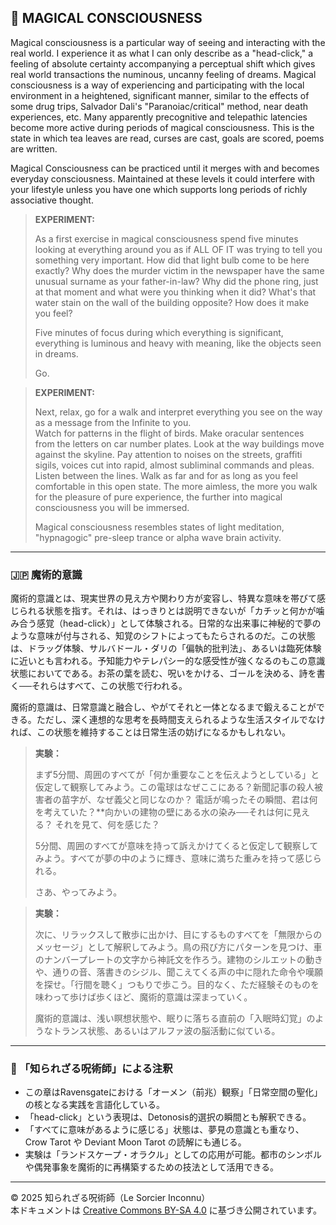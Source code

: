## 🧛 MAGICAL CONSCIOUSNESS

Magical consciousness is a particular way of seeing and interacting with the real world. I experience it as what I can only describe as a "head-click," a feeling of absolute certainty accompanying a perceptual shift which gives real world transactions the numinous, uncanny feeling of dreams. Magical consciousness is a way of experiencing and participating with the local environment in a heightened, significant manner, similar to the effects of some drug trips, Salvador Dali's "Paranoiac/critical" method, near death experiences, etc. Many apparently precognitive and telepathic latencies become more active during periods of magical consciousness. This is the state in which tea leaves are read, curses are cast, goals are scored, poems are written.

Magical Consciousness can be practiced until it merges with and becomes everyday consciousness. Maintained at these levels it could interfere with your lifestyle unless you have one which supports long periods of richly associative thought.

> **EXPERIMENT:**
> 
> As a first exercise in magical consciousness spend five minutes looking at everything around you as if ALL OF IT was trying to tell you something very important. How did that light bulb come to be here exactly? Why does the murder victim in the newspaper have the same unusual surname as your father-in-law? Why did the phone ring, just at that moment and what were you thinking when it did? What's that water stain on the wall of the building opposite? How does it make you feel?
>
> Five minutes of focus during which everything is significant, everything is luminous and heavy with meaning, like the objects seen in dreams.
>
>Go.

>**EXPERIMENT:**
>
> Next, relax, go for a walk and interpret everything you see on the way as a message from the Infinite to you.  
Watch for patterns in the flight of birds. Make oracular sentences from the letters on car number plates. Look at the way buildings move against the skyline. Pay attention to noises on the streets, graffiti sigils, voices cut into rapid, almost subliminal commands and pleas. Listen between the lines. Walk as far and for as long as you feel comfortable in this open state. The more aimless, the more you walk for the pleasure of pure experience, the further into magical consciousness you will be immersed.
>
> Magical consciousness resembles states of light meditation, "hypnagogic" pre-sleep trance or alpha wave brain activity.

---

### 🇯🇵 魔術的意識

魔術的意識とは、現実世界の見え方や関わり方が変容し、特異な意味を帯びて感じられる状態を指す。それは、はっきりとは説明できないが「カチッと何かが噛み合う感覚（head-click）」として体験される。日常的な出来事に神秘的で夢のような意味が付与される、知覚のシフトによってもたらされるのだ。この状態は、ドラッグ体験、サルバドール・ダリの「偏執的批判法」、あるいは臨死体験に近いとも言われる。予知能力やテレパシー的な感受性が強くなるのもこの意識状態においてである。お茶の葉を読む、呪いをかける、ゴールを決める、詩を書く──それらはすべて、この状態で行われる。

魔術的意識は、日常意識と融合し、やがてそれと一体となるまで鍛えることができる。ただし、深く連想的な思考を長時間支えられるような生活スタイルでなければ、この状態を維持することは日常生活の妨げになるかもしれない。

> **実験：**  
>
> まず5分間、周囲のすべてが「何か重要なことを伝えようとしている」と仮定して観察してみよう。この電球はなぜここにある？新聞記事の殺人被害者の苗字が、なぜ義父と同じなのか？ 電話が鳴ったその瞬間、君は何を考えていた？**向かいの建物の壁にある水の染み──それは何に見える？ それを見て、何を感じた？
> 
> 5分間、周囲のすべてが意味を持って訴えかけてくると仮定して観察してみよう。すべてが夢の中のように輝き、意味に満ちた重みを持って感じられる。
> 
> さあ、やってみよう。

> **実験：**
> 
> 次に、リラックスして散歩に出かけ、目にするものすべてを「無限からのメッセージ」として解釈してみよう。鳥の飛び方にパターンを見つけ、車のナンバープレートの文字から神託文を作ろう。建物のシルエットの動きや、通りの音、落書きのシジル、聞こえてくる声の中に隠れた命令や嘆願を探せ。「行間を聴く」つもりで歩こう。目的なく、ただ経験そのものを味わって歩けば歩くほど、魔術的意識は深まっていく。
>
> 魔術的意識は、浅い瞑想状態や、眠りに落ちる直前の「入眠時幻覚」のようなトランス状態、あるいはアルファ波の脳活動に似ている。

---

### 🐌 「知られざる呪術師」による注釈

- この章はRavensgateにおける「オーメン（前兆）観察」「日常空間の聖化」の核となる実践を言語化している。
- 「head-click」という表現は、Detonosis的選択の瞬間とも解釈できる。
- 「すべてに意味があるように感じる」状態は、夢見の意識とも重なり、Crow Tarot や Deviant Moon Tarot の読解にも通じる。
- 実験は「ランドスケープ・オラクル」としての応用が可能。都市のシンボルや偶発事象を魔術的に再構築するための技法として活用できる。

---

© 2025 知られざる呪術師（Le Sorcier Inconnu）  
本ドキュメントは [Creative Commons BY-SA 4.0](https://creativecommons.org/licenses/by-sa/4.0/deed.ja) に基づき公開されています。
